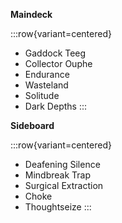 **Maindeck**

:::row{variant=centered}
- Gaddock Teeg
- Collector Ouphe
- Endurance
- Wasteland
- Solitude
- Dark Depths
:::

**Sideboard**

:::row{variant=centered}
- Deafening Silence
- Mindbreak Trap
- Surgical Extraction
- Choke
- Thoughtseize
:::
